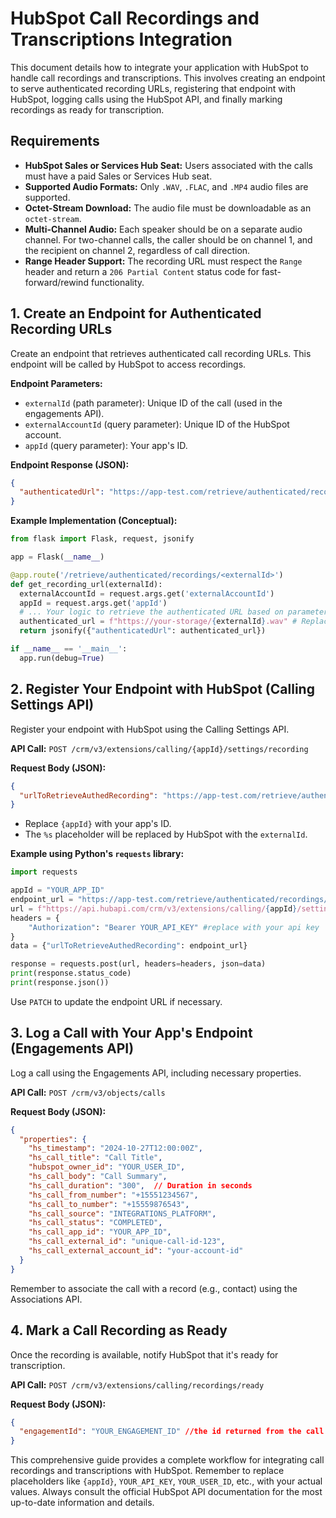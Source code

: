 # HubSpot Call Recordings and Transcriptions Integration

This document details how to integrate your application with HubSpot to handle call recordings and transcriptions.  This involves creating an endpoint to serve authenticated recording URLs, registering that endpoint with HubSpot, logging calls using the HubSpot API, and finally marking recordings as ready for transcription.

## Requirements

* **HubSpot Sales or Services Hub Seat:**  Users associated with the calls must have a paid Sales or Services Hub seat.
* **Supported Audio Formats:** Only `.WAV`, `.FLAC`, and `.MP4` audio files are supported.
* **Octet-Stream Download:** The audio file must be downloadable as an `octet-stream`.
* **Multi-Channel Audio:** Each speaker should be on a separate audio channel. For two-channel calls, the caller should be on channel 1, and the recipient on channel 2, regardless of call direction.
* **Range Header Support:** The recording URL must respect the `Range` header and return a `206 Partial Content` status code for fast-forward/rewind functionality.

## 1. Create an Endpoint for Authenticated Recording URLs

Create an endpoint that retrieves authenticated call recording URLs.  This endpoint will be called by HubSpot to access recordings.

**Endpoint Parameters:**

* `externalId` (path parameter): Unique ID of the call (used in the engagements API).
* `externalAccountId` (query parameter): Unique ID of the HubSpot account.
* `appId` (query parameter): Your app's ID.

**Endpoint Response (JSON):**

```json
{
  "authenticatedUrl": "https://app-test.com/retrieve/authenticated/recordings/test-call-01"
}
```

**Example Implementation (Conceptual):**

```python
from flask import Flask, request, jsonify

app = Flask(__name__)

@app.route('/retrieve/authenticated/recordings/<externalId>')
def get_recording_url(externalId):
  externalAccountId = request.args.get('externalAccountId')
  appId = request.args.get('appId')
  # ... Your logic to retrieve the authenticated URL based on parameters ...
  authenticated_url = f"https://your-storage/{externalId}.wav" # Replace with your actual URL generation logic.
  return jsonify({"authenticatedUrl": authenticated_url})

if __name__ == '__main__':
  app.run(debug=True)
```


## 2. Register Your Endpoint with HubSpot (Calling Settings API)

Register your endpoint with HubSpot using the Calling Settings API.

**API Call:** `POST /crm/v3/extensions/calling/{appId}/settings/recording`

**Request Body (JSON):**

```json
{
  "urlToRetrieveAuthedRecording": "https://app-test.com/retrieve/authenticated/recordings/%s"
}
```

* Replace `{appId}` with your app's ID.
* The `%s` placeholder will be replaced by HubSpot with the `externalId`.


**Example using Python's `requests` library:**

```python
import requests

appId = "YOUR_APP_ID"
endpoint_url = "https://app-test.com/retrieve/authenticated/recordings/%s"
url = f"https://api.hubapi.com/crm/v3/extensions/calling/{appId}/settings/recording"
headers = {
    "Authorization": "Bearer YOUR_API_KEY" #replace with your api key
}
data = {"urlToRetrieveAuthedRecording": endpoint_url}

response = requests.post(url, headers=headers, json=data)
print(response.status_code)
print(response.json())

```

Use `PATCH` to update the endpoint URL if necessary.


## 3. Log a Call with Your App's Endpoint (Engagements API)

Log a call using the Engagements API, including necessary properties.

**API Call:** `POST /crm/v3/objects/calls`

**Request Body (JSON):**

```json
{
  "properties": {
    "hs_timestamp": "2024-10-27T12:00:00Z",
    "hs_call_title": "Call Title",
    "hubspot_owner_id": "YOUR_USER_ID",
    "hs_call_body": "Call Summary",
    "hs_call_duration": "300",  // Duration in seconds
    "hs_call_from_number": "+15551234567",
    "hs_call_to_number": "+15559876543",
    "hs_call_source": "INTEGRATIONS_PLATFORM",
    "hs_call_status": "COMPLETED",
    "hs_call_app_id": "YOUR_APP_ID",
    "hs_call_external_id": "unique-call-id-123",
    "hs_call_external_account_id": "your-account-id"
  }
}
```

Remember to associate the call with a record (e.g., contact) using the Associations API.


## 4. Mark a Call Recording as Ready

Once the recording is available, notify HubSpot that it's ready for transcription.

**API Call:** `POST /crm/v3/extensions/calling/recordings/ready`

**Request Body (JSON):**

```json
{
  "engagementId": "YOUR_ENGAGEMENT_ID" //the id returned from the call logging api call
}
```


This comprehensive guide provides a complete workflow for integrating call recordings and transcriptions with HubSpot. Remember to replace placeholders like `{appId}`, `YOUR_API_KEY`, `YOUR_USER_ID`, etc., with your actual values.  Always consult the official HubSpot API documentation for the most up-to-date information and details.
